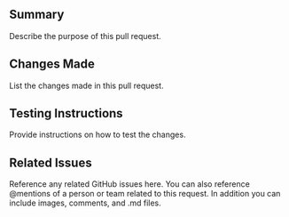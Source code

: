 ## Summary

Describe the purpose of this pull request.

## Changes Made

List the changes made in this pull request.

## Testing Instructions

Provide instructions on how to test the changes.

## Related Issues

Reference any related GitHub issues here.
You can also reference @mentions of a person or team related to this request.
In addition you can include images, comments, and .md files. 
